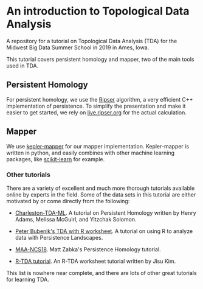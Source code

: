 # An introduction to Topological Data Analysis 

A repository for a tutorial on Topological Data Analysis (TDA) for the Midwest
Big Data Summer School in 2019 in Ames, Iowa.

This tutorial covers persistent homology and mapper, 
two of the main tools used in TDA.   

## Persistent Homology
For persistent homology, we use the
[Ripser](https://github.com/Ripser/ripser) algorithm, a
very efficient C++ implementation of persistence.
To simplify the presentation and make it easier to get started, 
we rely on [live.ripser.org](https://live.ripser.org) for the actual
calculation.

## Mapper
We use [kepler-mapper](https://github.com/scikit-tda/kepler-mapper) 
for our mapper implementation. Kepler-mapper is written in python,
and easily combines with other machine learning packages,
like [scikit-learn](https://scikit-learn.org/stable/) 
for example.


### Other tutorials
There are a variety of excellent and much more thorough tutorials available
online by experts in the field. Some of the data sets in this tutorial
are either motivated by or come directly from the following:

* [Charleston-TDA-ML](https://github.com/henryadams/Charleston-TDA-ML/wiki).
A tutorial on Persistent Homology written by Henry Adams, 
Melissa McGuirl, and Yitzchak Solomon.

* [Peter Bubenik's TDA with R worksheet](https://people.clas.ufl.edu/peterbubenik/intro-to-tda/). A tutorial on using R to analyze data with Persistence Landscapes.

* [MAA-NCS18](https://github.com/MatthewZabka/MAA-NCS18). Matt Zabka's 
Persistence Homology tutorial.

* [R-TDA tutorial](http://www.stat.cmu.edu/topstat/topstat_old/Talks/files/Jisu_150623_TDA_tutorial.pdf). An R-TDA worksheet tutorial written by Jisu Kim.

This list is nowhere near complete, and there are lots of other great tutorials for learning TDA.

